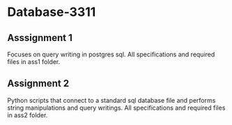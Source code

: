 # Database-3311

## Asssignment 1 
Focuses on query writing in postgres sql. 
All specifications and required files in ass1 folder.

## Assignment 2
Python scripts that connect to a standard sql database file and performs string manipulations and query writings.
All specifications and required files in ass2 folder.
